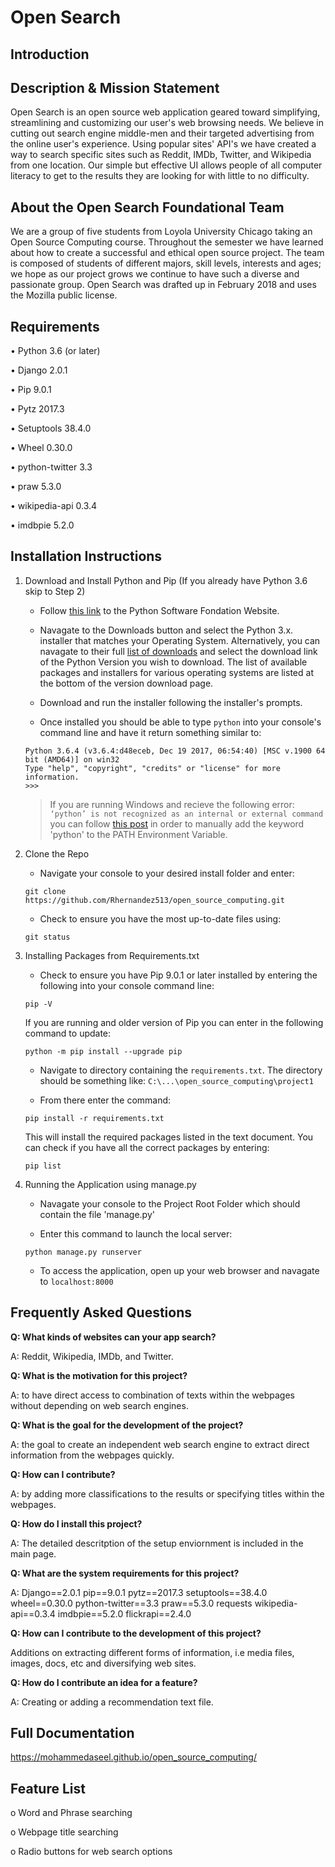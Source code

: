 # Open Search
 	 
## Introduction 

## Description & Mission Statement
 	 
Open Search is an open source web application geared toward simplifying, 
streamlining and customizing our user's web browsing needs. We believe in 
cutting out search engine middle-men and their targeted advertising from the 
online user's experience. Using popular sites' API's we have created a way to 
search specific sites such as Reddit, IMDb, Twitter, and Wikipedia from one 
location. Our simple but effective UI allows people of all computer literacy to 
get to the results they are looking for with little to no difficulty.
 	 
## About the Open Search Foundational Team
 	 
We are a group of five students from Loyola University Chicago taking an Open 
Source Computing course. Throughout the semester we have learned about how to 
create a successful and ethical open source project. The team is composed of 
students of different majors, skill levels, interests and ages; we hope as our 
project grows we continue to have such a diverse and passionate group. Open 
Search was drafted up in February 2018 and uses the Mozilla public license.
 	 
## Requirements
 	 
•    Python 3.6 (or later)

•    Django 2.0.1

•    Pip 9.0.1

•    Pytz 2017.3

•    Setuptools 38.4.0

•    Wheel 0.30.0

•    python-twitter 3.3

•    praw 5.3.0

•    wikipedia-api 0.3.4

•    imdbpie 5.2.0
## Installation Instructions
 	 
1. Download and Install Python and Pip (If you already have Python 3.6 skip to Step 2)

   * Follow [this link](https://www.python.org/) to the Python Software Fondation Website.
   
   * Navagate to the Downloads button and select the Python 3.x. installer that matches your Operating System.  Alternatively, you can navagate to their full [list of downloads](https://www.python.org/downloads/) and select the download link of the Python Version you wish to download. The list of available packages and installers for various operating systems are listed at the bottom of the version download page.
   
   * Download and run the installer following the installer's prompts.
   
   * Once installed you should be able to type `python` into your console's command line and have it return something similar to:
   ```
   Python 3.6.4 (v3.6.4:d48eceb, Dec 19 2017, 06:54:40) [MSC v.1900 64 bit (AMD64)] on win32
   Type "help", "copyright", "credits" or "license" for more information.
   >>>
   ```
   
   >If you are running Windows and recieve the following error:  `‘python’ is not recognized as an internal or external command`  you can follow [this post](https://www.pythoncentral.io/add-python-to-path-python-is-not-recognized-as-an-internal-or-external-command/) in order to manually add the keyword 'python' to the PATH Environment Variable.
   
2. Clone the Repo

   * Navigate your console to your desired install folder and enter:
   ```
   git clone https://github.com/Rhernandez513/open_source_computing.git
   ```
   
   * Check to ensure you have the most up-to-date files using:
   ```
   git status
   ```
   
3. Installing Packages from Requirements.txt

   * Check to ensure you have Pip 9.0.1 or later installed by entering the following into your console command line:
   ```
   pip -V
   ``` 
   
   If you are running and older version of Pip you can enter in the following command to update:
   ```
   python -m pip install --upgrade pip
   ```
   
   * Navigate to directory containing the `requirements.txt`. The directory should be something like:
   `C:\...\open_source_computing\project1`
   
   * From there enter the command: 
   ```
   pip install -r requirements.txt
   ```
   This will install the required packages listed in the text document. You can check if you have all the correct packages by entering:
   ```
   pip list
   ```
   
4. Running the Application using manage.py

   * Navagate your console to the Project Root Folder which should contain the file 'manage.py'
   
   * Enter this command to launch the local server:
   ```
   python manage.py runserver
   ```
   
   * To access the application, open up your web browser and navagate to `localhost:8000`
   
   
## Frequently Asked Questions

**Q: What kinds of websites can your app search?**

A: Reddit, Wikipedia, IMDb, and Twitter.

**Q: What is the motivation for this project?**

A: to have direct access to combination of texts within the webpages without depending on web search engines.

**Q: What is the goal for the development of the project?**

A: the goal to create an independent web search engine to extract direct information from the webpages quickly.

**Q: How can I contribute?**

A: by adding more classifications to the results or specifying titles within the webpages.

**Q: How do I install this project?**

A: The detailed descritption of the setup enviornment is included in the main page.

**Q: What are the system requirements for this project?**

A: Django==2.0.1 pip==9.0.1 pytz==2017.3 setuptools==38.4.0 wheel==0.30.0 python-twitter==3.3 praw==5.3.0 requests wikipedia-api==0.3.4 imdbpie==5.2.0 flickrapi==2.4.0

 **Q: How can I contribute to the development of this project?**

Additions on extracting different forms of information, i.e media files, images, docs, etc and diversifying web sites.

**Q: How do I contribute an idea for a feature?**

A: Creating or adding a recommendation text file.

## Full Documentation 
 https://mohammedaseel.github.io/open_source_computing/
	
## Feature List 	

o    Word and Phrase searching	

o    Webpage title searching 	

o    Radio buttons for web search options
